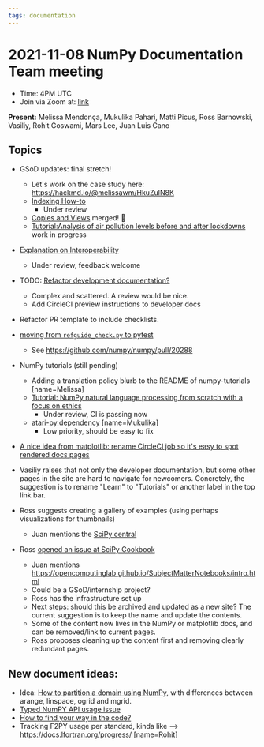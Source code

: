 ```yaml
---
tags: documentation
---
```


# 2021-11-08 NumPy Documentation Team meeting

- Time: 4PM UTC
- Join via Zoom at: [link](https://zoom.us/j/96219574921?pwd=VTRNeGwwOUlrYVNYSENpVVBRRjlkZz09)

**Present:** Melissa Mendonça, Mukulika Pahari, Matti Picus, Ross Barnowski, Vasiliy, Rohit Goswami, Mars Lee, Juan Luis Cano

## Topics

- GSoD updates: final stretch!
    - Let's work on the case study here: https://hackmd.io/@melissawm/HkuZuIN8K
    - [Indexing How-to](https://github.com/numpy/numpy/pull/20093)
        - Under review
    - [Copies and Views](https://github.com/numpy/numpy/pull/19791) merged! :tada:
    - [Tutorial:Analysis of air pollution levels before and after lockdowns](https://github.com/numpy/numpy-tutorials/issues/110) work in progress

- [Explanation on Interoperability](https://github.com/numpy/numpy/pull/20185)
    - Under review, feedback welcome

- TODO: [Refactor development documentation?](https://numpy.org/devdocs/dev/index.html)
    - Complex and scattered. A review would be nice.
    - Add CircleCI preview instructions to developer docs

- Refactor PR template to include checklists. 

- [moving from `refguide_check.py` to pytest](https://github.com/numpy/numpy/issues/15846#issuecomment-948051075)
    - See https://github.com/numpy/numpy/pull/20288

- NumPy tutorials (still pending)
    - Adding a translation policy blurb to the README of numpy-tutorials [name=Melissa]
    - [Tutorial: NumPy natural language processing from scratch with a focus on ethics](https://github.com/numpy/numpy-tutorials/pull/105)
        - Under review, CI is passing now
    - [atari-py dependency](https://github.com/numpy/numpy-tutorials/issues/87) [name=Mukulika]
        - Low priority, should be easy to fix

- [A nice idea from matplotlib: rename CircleCI job so it's easy to spot rendered docs pages](https://github.com/matplotlib/matplotlib/pull/21423)

- Vasiliy raises that not only the developer documentation, but some other pages in the site are hard to navigate for newcomers. Concretely, the suggestion is to rename "Learn" to "Tutorials" or another label in the top link bar.

- Ross suggests creating a gallery of examples (using perhaps visualizations for thumbnails)
    - Juan mentions the [SciPy central](https://github.com/scipy/SciPyCentral)

- Ross [opened an issue at SciPy Cookbook](https://github.com/scipy/scipy-cookbook/issues/47)
    - Juan mentions https://opencomputinglab.github.io/SubjectMatterNotebooks/intro.html
    - Could be a GSoD/internship project?
    - Ross has the infrastructure set up
    - Next steps: should this be archived and updated as a new site? The current suggestion is to keep the name and update the contents.
    - Some of the content now lives in the NumPy or matplotlib docs, and can be removed/link to current pages.
    - Ross proposes cleaning up the content first and removing clearly redundant pages. 

## New document ideas: 
- Idea: [How to partition a domain using NumPy](https://github.com/numpy/numpy/issues/19670#issuecomment-916884703), with differences between arange, linspace, ogrid and mgrid.
- [Typed NumPY API usage issue](https://github.com/numpy/numpy/issues/19875)
- [How to find your way in the code?](https://github.com/numpy/numpy/issues/15567)
- Tracking F2PY usage per standard, kinda like --> https://docs.lfortran.org/progress/ [name=Rohit]
